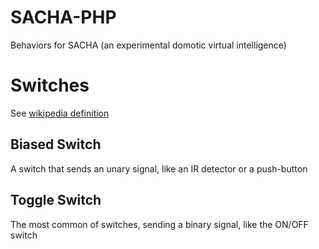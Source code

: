 SACHA-PHP
=========

Behaviors for SACHA (an experimental domotic virtual intelligence)



Switches
========

See [wikipedia definition](http://en.wikipedia.org/wiki/Switch)


Biased Switch
-------------

A switch that sends an unary signal, like an IR detector or a push-button


Toggle Switch
-------------

The most common of switches, sending a binary signal, like the ON/OFF switch



